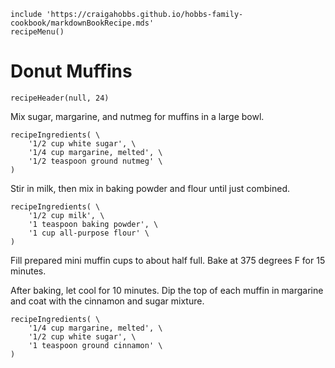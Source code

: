 ~~~ markdown-script
include 'https://craigahobbs.github.io/hobbs-family-cookbook/markdownBookRecipe.mds'
recipeMenu()
~~~

# Donut Muffins

~~~ markdown-script
recipeHeader(null, 24)
~~~

Mix sugar, margarine, and nutmeg for muffins in a large bowl.

~~~ markdown-script
recipeIngredients( \
    '1/2 cup white sugar', \
    '1/4 cup margarine, melted', \
    '1/2 teaspoon ground nutmeg' \
)
~~~

Stir in milk, then mix in baking powder and flour until just combined.

~~~ markdown-script
recipeIngredients( \
    '1/2 cup milk', \
    '1 teaspoon baking powder', \
    '1 cup all-purpose flour' \
)
~~~

Fill prepared mini muffin cups to about half full. Bake at 375 degrees F for 15 minutes.

After baking, let cool for 10 minutes. Dip the top of each muffin in margarine and coat with the
cinnamon and sugar mixture.

~~~ markdown-script
recipeIngredients( \
    '1/4 cup margarine, melted', \
    '1/2 cup white sugar', \
    '1 teaspoon ground cinnamon' \
)
~~~
